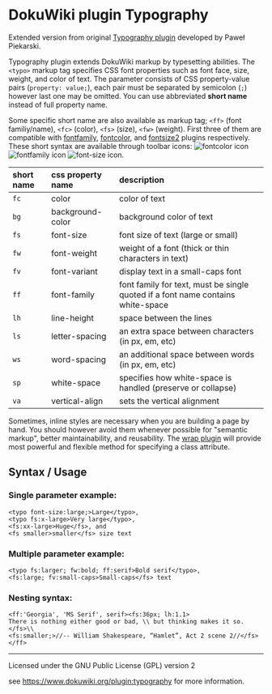 DokuWiki plugin Typography
=============================
Extended version from original [Typography plugin](http://treecode.pl/typography.html) developed by Paweł Piekarski.

Typography plugin extends DokuWiki markup by typesetting abilities. The `<typo>` markup tag specifies CSS font properties such as font face, size, weight, and color of text.
The parameter consists of CSS property-value pairs (`property: value;`), each pair must be separated by semicolon (`;`) however last one may be omitted. You can use abbreviated **short name** instead of full property name.

Some specific short name are also available as markup tag; `<ff>` (font familiy/name), `<fc>` (color), `<fs>` (size), `<fw>` (weight). First three of them are compatible with [fontfamily](https://www.dokuwiki.org/plugin:fontfamily), [fontcolor](https://www.dokuwiki.org/plugin:fontcolor), and [fontsize2](https://www.dokuwiki.org/plugin:fontsize2) plugins respectively. These short syntax are available through toolbar icons: ![fontcolor icon](https://raw.githubusercontent.com/ssahara/dw-plugin-typography/master/images/fontcolor/picker.png) ![fontfamily icon](https://raw.githubusercontent.com/ssahara/dw-plugin-typography/master/images/fontfamily/picker.png) ![font-size icon](https://raw.githubusercontent.com/ssahara/dw-plugin-typography/master/images/fontsize/picker.png).


| short name | css property name | description |
|:--         |:--                |:--          |
|  `fc`  | color             | color of text |
|  `bg`  | background-color  | background color of text |
|  `fs`  | font-size         | font size of text (large or small) |
|  `fw`  | font-weight       | weight of a font (thick or thin characters in text) |
|  `fv`  | font-variant      | display text in a small-caps font |
|  `ff`  | font-family       | font family for text, must be single quoted if a font name contains white-space |
|  `lh`  | line-height       | space between the lines |
|  `ls`  | letter-spacing    | an extra space between characters  (in px, em, etc) |
|  `ws`  | word-spacing      | an additional space between words (in px, em, etc) |
|  `sp`  | white-space       | specifies how white-space is handled (preserve or collapse) |
|  `va`  | vertical-align    | sets the vertical alignment |

Sometimes, inline styles are necessary when you are building a page by hand. You should however avoid them whenever possible for "semantic markup", better maintainability, and reusability. The [wrap plugin](https://www.dokuwiki.org/plugin:wrap) will provide most powerful and flexible method for specifying a class attribute.


Syntax / Usage
------

### Single parameter example:

```
<typo font-size:large;>Large</typo>, 
<typo fs:x-large>Very large</typo>, 
<fs:xx-large>Huge</fs>, and 
<fs smaller>smaller</fs> size text
```

### Multiple parameter example:

```
<typo fs:larger; fw:bold; ff:serif>Bold serif</typo>, 
<fs:large; fv:small-caps>Small-caps</fs> text
```

### Nesting syntax:

```
<ff:'Georgia', 'MS Serif', serif><fs:36px; lh:1.1>
There is nothing either good or bad, \\ but thinking makes it so.
</fs>\\
<fs:smaller;>//-- William Shakespeare, “Hamlet”, Act 2 scene 2//</fs></ff>
```


----
Licensed under the GNU Public License (GPL) version 2

see https://www.dokuwiki.org/plugin:typography for more information.

